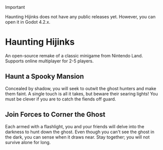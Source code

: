 > [!IMPORTANT]  
> Haunting Hijinks does not have any public releases yet. However, you can open it in Godot 4.2.x.

# Haunting Hijinks

An open-source remake of a classic minigame from Nintendo Land. Supports online multiplayer for 2-5 players.

## Haunt a Spooky Mansion

Concealed by shadow, you will seek to outwit the ghost hunters and make them faint. A single touch is all it takes, but beware their searing lights! You must be clever if you are to catch the fiends off guard.

## Join Forces to Corner the Ghost

Each armed with a flashlight, you and your friends will delve into the darkness to hunt down the ghost. Even though you can't see the ghost in the dark, you can sense when it draws near. Stay together; you will not survive alone for long.
